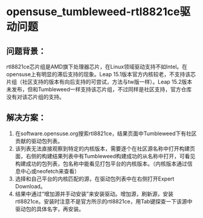 # opensuse_tumbleweed-rtl8821ce驱动问题

## 问题背景：

rtl8821ce芯片组是AMD旗下处理器芯片，在Linux领域驱动支持不如Intel。在opensuse上有明显的滞后支持的现象。Leap 15.1版本官方内核较老，不支持该芯片组（社区支持的版本有向后支持的可尝试，方法与tw版一样）。Leap 15.2版本未发布，但和Tumbleweed一样支持该芯片组，不过同样是社区支持，官方仓库没有对该芯片组的支持。

## 解决方案：

1. 在software.opensuse.org搜索rtl8821ce，结果页面中Tumbleweed下有社区贡献的驱动包列表。
2. 该列表无法直接观察到特定的内核版本，需要逐个在社区源名称中打开构建页面，右侧的构建结果列表中有Tumbleweed构建成功的从名称中打开，可看见构建成功的包列表，包名称中能看见打包平台的内核版本。（内核版本通过信息中心或neofetch来查看）
3. 选择和自己平台的内核匹配的源，在驱动包列表中在右侧打开Expert Download。
4. 结果中通过“增加源并手动安装”来安装驱动。增加源，刷新源，安装rtl8821ce。安装时注意不是官方所示的rtl8821ce，用Tab键探查一下该源中驱动包的具体名字，再安装。
